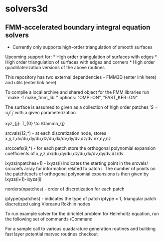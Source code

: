 # solvers3d

## FMM-accelerated boundary integral equation solvers


- Currently only supports high-order triangulation of smooth surfaces

Upcoming support for: 
    *  High order triangulation of surfaces with edges
    *  High order triangulation of surfaces with edges and corners
    *  High order quadrilaterization versions of the above routines 


This repository has two external dependencies - FMM3D (enter link here)
and utils (enter link here)

To compile a local archive and shared object for the FMM libraries
run ``make -f make_fmm_lib <options>''  options: "OMP=ON", "FAST_KER=ON"


The surface is assumed to given as a collection of high order
patches $'S = \cup_{j} \Gamma_{j}'$ with a given parameterization

xyz_{j}: T_{0} \to \Gamma_{j}

srcvals(12,*) - at each discretization node, stores
  x,y,z,dx/du,dy/du,dz/du,dx/dv,dy/dv,dz/dv,nx,ny,nz

srccoefs(9,*) - for each patch store the orthogonal polynomial expansion
   coefficients of x,y,z,dx/du,dy/du,dz/du,dx/dv,dy/dv,dz/dv

ixyzs(npatches+1) - ixyzs(i) indicates the starting point in the srcvals/
srccoefs array for information related to patch i. The number of 
points on the patch/coefs of orthogonal polynomial expansions is 
then given by ixyzs(i+1)-ixyzs(i)


norders(npatches) - order of discretization for each patch

iptype(npatches) - indicates the type of patch
   iptype = 1, triangular patch discretized using Vioreanu Rokhlin nodes


To run example solver for the dirichlet problem for Helmholtz equation,
run the following set of commands
<Enter file name>/Command

For a sample call to various quadarature generation routines and building
fast layer potential matvec routines checkout 

<Enter file name>
  
